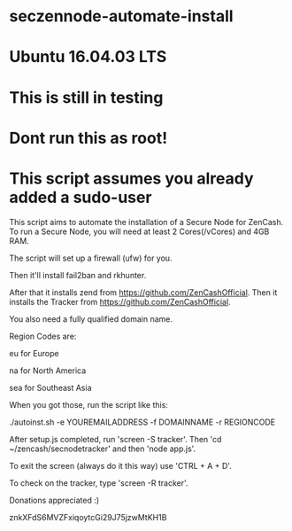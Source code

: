 # seczennode-automate-install
# Ubuntu 16.04.03 LTS
# This is still in testing
# Dont run this as root!
# This script assumes you already added a sudo-user 

This script aims to automate the installation of a Secure Node for ZenCash.
To run a Secure Node, you will need at least 2 Cores(/vCores) and 4GB RAM.

The script will set up a firewall (ufw) for you.

Then it'll install fail2ban and rkhunter.

After that it installs zend from https://github.com/ZenCashOfficial.
Then it installs the Tracker from https://github.com/ZenCashOfficial.

You also need a fully qualified domain name.

Region Codes are:

eu for Europe

na for North America

sea for Southeast Asia


When you got those, run the script like this:

./autoinst.sh -e YOUREMAILADDRESS -f DOMAINNAME -r REGIONCODE

 
 
After setup.js completed, run 'screen -S tracker'. Then 'cd ~/zencash/secnodetracker' and then 'node app.js'.

To exit the screen (always do it this way) use 'CTRL + A + D'.

To check on the tracker, type 'screen -R tracker'.





Donations appreciated :)

znkXFdS6MVZFxiqoytcGi29J75jzwMtKH1B
